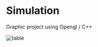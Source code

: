 # Simulation
Graphic project using Opengl / C++ 


![table](https://user-images.githubusercontent.com/78693054/181716339-82d60804-9004-4109-8194-5f7786b04455.png)
